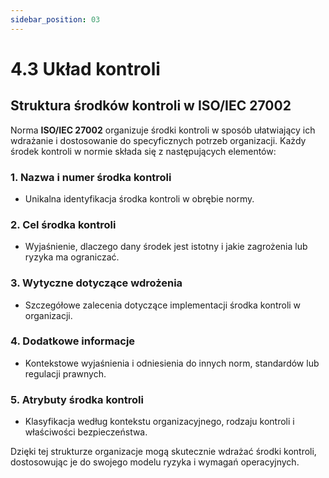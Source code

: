 ```yaml
---
sidebar_position: 03
---
```


# 4.3 Układ kontroli

## Struktura środków kontroli w ISO/IEC 27002

Norma **ISO/IEC 27002** organizuje środki kontroli w sposób ułatwiający ich wdrażanie i dostosowanie do specyficznych potrzeb organizacji. Każdy środek kontroli w normie składa się z następujących elementów:

### 1. **Nazwa i numer środka kontroli**

- Unikalna identyfikacja środka kontroli w obrębie normy.

### 2. **Cel środka kontroli**

- Wyjaśnienie, dlaczego dany środek jest istotny i jakie zagrożenia lub ryzyka ma ograniczać.

### 3. **Wytyczne dotyczące wdrożenia**

- Szczegółowe zalecenia dotyczące implementacji środka kontroli w organizacji.

### 4. **Dodatkowe informacje**

- Kontekstowe wyjaśnienia i odniesienia do innych norm, standardów lub regulacji prawnych.

### 5. **Atrybuty środka kontroli**

- Klasyfikacja według kontekstu organizacyjnego, rodzaju kontroli i właściwości bezpieczeństwa.

Dzięki tej strukturze organizacje mogą skutecznie wdrażać środki kontroli, dostosowując je do swojego modelu ryzyka i wymagań operacyjnych.
